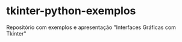 # tkinter-python-exemplos
Repositório com exemplos e apresentação "Interfaces Gráficas com Tkinter"
